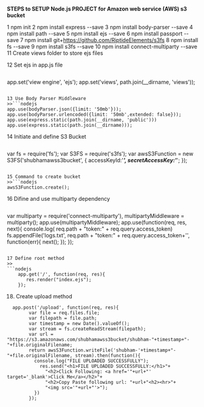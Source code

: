**STEPS to SETUP Node.js PROJECT for Amazon web service (AWS) s3 bucket**

1 npm init
2 npm install express --save
3 npm install body-parser --save
4 npm install path --save
5 npm install ejs --save
6 npm install passport --save
7 npm install git+https://github.com/RiptideElements/s3fs
8 npm install fs --save
9 npm install s3fs --save
10 npm install connect-multiparty --save
11 Create views folder to store ejs files

12 Set ejs in app.js file
>>```nodejs
app.set('view engine', 'ejs');
app.set('views', path.join(__dirname, 'views'));
```

13 Use Body Parser Middleware 
>>```nodejs
app.use(bodyParser.json({limit: '50mb'})); 
app.use(bodyParser.urlencoded({limit: '50mb',extended: false}));
app.use(express.static(path.join(__dirname, 'public')))
app.use(express.static(path.join(__dirname)));
```

14 Initiate and define S3 Bucket
>>```nodejs
  var fs = require('fs');
	var S3FS = require('s3fs');
	var awsS3Function = new S3FS('shubhamawss3bucket', {
	  accessKeyId:'***************************',
	  secretAccessKey:'***************************';
	});
```

15 Command to create bucket
>>```nodejs
awsS3Function.create();
```

16 Difine and use multiparty dependency
>>```nodejs
  var multiparty = require('connect-multiparty'),
	multipartyMiddleware = multiparty();
	app.use(multipartyMiddleware);
	    app.use(function(req, res, next){
	      console.log( req.path + "token:" + req.query.access_token)
	      fs.appendFile('logs.txt', req.path + "token:" + req.query.access_token+'', 
	        function(err){
	          next();
	        });
	 });
```

17 Define root method
>>
```nodejs
    app.get('/', function(req, res){       
	   res.render("index.ejs");
	});
```

18. Create upload method
>>
```nodejs
  app.post('/upload', function(req, res){       
	    var file = req.files.file;
	    var filepath = file.path;
	    var timestamp = new Date().valueOf();
	    var stream = fs.createReadStream(filepath);
	    var url = "https://s3.amazonaws.com/shubhamawss3bucket/shubham-"+timestamp+"-"+file.originalFilename;
	    return awsS3Function.writeFile('shubham-'+timestamp+"-"+file.originalFilename, stream).then(function(){
	      console.log("FILE UPLOADED SUCCESSFULLY");
	        res.send("<h1>FILE UPLOADED SUCCESSFULLY:</h1>"+
	          "<h2>Click Following: <a href='"+url+"' target='_blank'>Click Me</a></h2>"+
	          "<h2>Copy Paste following url: "+url+"<h2><hr>"+
	          "<img src='"+url+"'>");
		  })
		});
```
